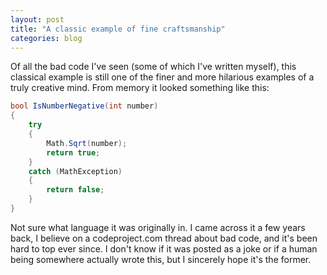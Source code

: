 ```yaml
---
layout: post
title: "A classic example of fine craftsmanship"
categories: blog
---
```


Of all the bad code I've seen (some of which I've written myself), this classical example is still one of the finer and more hilarious examples of a truly creative mind. From memory it looked something like this:

```csharp
bool IsNumberNegative(int number)
{
    try
    {
        Math.Sqrt(number);
        return true;
    }
    catch (MathException)
    {
        return false;
    }
}
```

Not sure what language it was originally in. I came across it a few years back, I believe on a codeproject.com thread about bad code, and it's been hard to top ever since. I don't know if it was posted as a joke or if a human being somewhere actually wrote this, but I sincerely hope it's the former.
